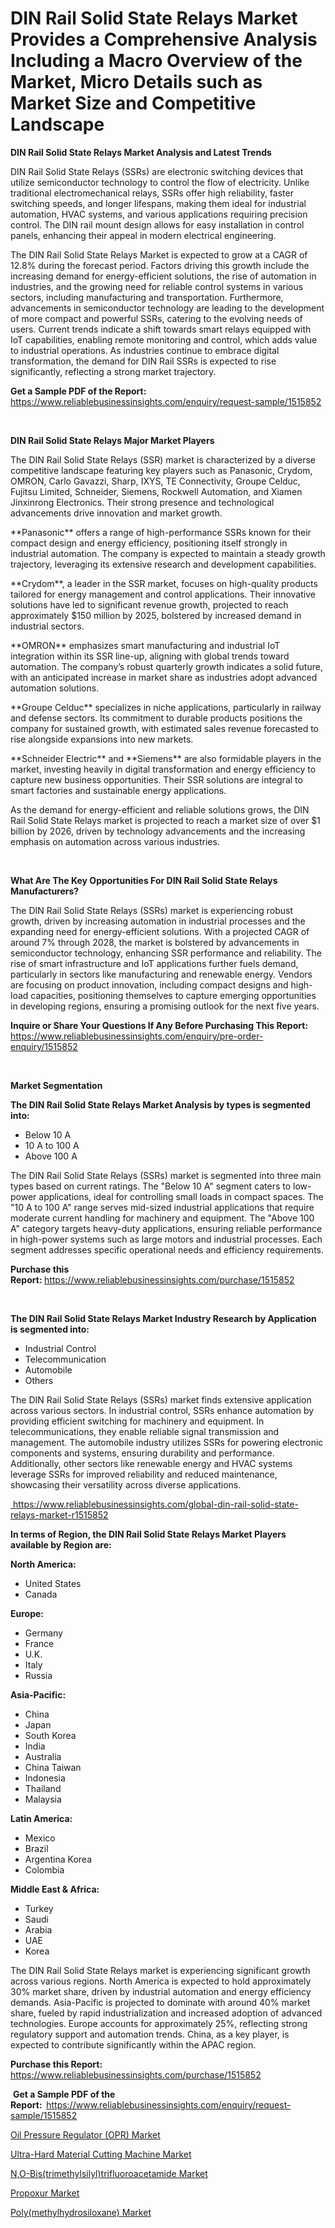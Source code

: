 <p><h1>DIN Rail Solid State Relays Market Provides a Comprehensive Analysis Including a Macro Overview of the Market, Micro Details such as Market Size and Competitive Landscape</h1></p><p><strong>DIN Rail Solid State Relays Market Analysis and Latest Trends</strong></p>
<p><p>DIN Rail Solid State Relays (SSRs) are electronic switching devices that utilize semiconductor technology to control the flow of electricity. Unlike traditional electromechanical relays, SSRs offer high reliability, faster switching speeds, and longer lifespans, making them ideal for industrial automation, HVAC systems, and various applications requiring precision control. The DIN rail mount design allows for easy installation in control panels, enhancing their appeal in modern electrical engineering.</p><p>The DIN Rail Solid State Relays Market is expected to grow at a CAGR of 12.8% during the forecast period. Factors driving this growth include the increasing demand for energy-efficient solutions, the rise of automation in industries, and the growing need for reliable control systems in various sectors, including manufacturing and transportation. Furthermore, advancements in semiconductor technology are leading to the development of more compact and powerful SSRs, catering to the evolving needs of users. Current trends indicate a shift towards smart relays equipped with IoT capabilities, enabling remote monitoring and control, which adds value to industrial operations. As industries continue to embrace digital transformation, the demand for DIN Rail SSRs is expected to rise significantly, reflecting a strong market trajectory.</p></p>
<p><strong>Get a Sample PDF of the Report:&nbsp;</strong> <a href="https://www.reliablebusinessinsights.com/enquiry/request-sample/1515852?utm_campaign=60&utm_medium=2&utm_source=Github&utm_content=ia&utm_term=27102024&utm_id=din-rail-solid-state-relays">https://www.reliablebusinessinsights.com/enquiry/request-sample/1515852</a></p>
<p>&nbsp;</p>
<p><strong>DIN Rail Solid State Relays Major Market Players</strong></p>
<p><p>The DIN Rail Solid State Relays (SSR) market is characterized by a diverse competitive landscape featuring key players such as Panasonic, Crydom, OMRON, Carlo Gavazzi, Sharp, IXYS, TE Connectivity, Groupe Celduc, Fujitsu Limited, Schneider, Siemens, Rockwell Automation, and Xiamen Jinxinrong Electronics. Their strong presence and technological advancements drive innovation and market growth.</p><p>**Panasonic** offers a range of high-performance SSRs known for their compact design and energy efficiency, positioning itself strongly in industrial automation. The company is expected to maintain a steady growth trajectory, leveraging its extensive research and development capabilities.</p><p>**Crydom**, a leader in the SSR market, focuses on high-quality products tailored for energy management and control applications. Their innovative solutions have led to significant revenue growth, projected to reach approximately $150 million by 2025, bolstered by increased demand in industrial sectors.</p><p>**OMRON** emphasizes smart manufacturing and industrial IoT integration within its SSR line-up, aligning with global trends toward automation. The company’s robust quarterly growth indicates a solid future, with an anticipated increase in market share as industries adopt advanced automation solutions.</p><p>**Groupe Celduc** specializes in niche applications, particularly in railway and defense sectors. Its commitment to durable products positions the company for sustained growth, with estimated sales revenue forecasted to rise alongside expansions into new markets.</p><p>**Schneider Electric** and **Siemens** are also formidable players in the market, investing heavily in digital transformation and energy efficiency to capture new business opportunities. Their SSR solutions are integral to smart factories and sustainable energy applications.</p><p>As the demand for energy-efficient and reliable solutions grows, the DIN Rail Solid State Relays market is projected to reach a market size of over $1 billion by 2026, driven by technology advancements and the increasing emphasis on automation across various industries.</p></p>
<p>&nbsp;</p>
<p><strong>What Are The Key Opportunities For DIN Rail Solid State Relays Manufacturers?</strong></p>
<p><p>The DIN Rail Solid State Relays (SSRs) market is experiencing robust growth, driven by increasing automation in industrial processes and the expanding need for energy-efficient solutions. With a projected CAGR of around 7% through 2028, the market is bolstered by advancements in semiconductor technology, enhancing SSR performance and reliability. The rise of smart infrastructure and IoT applications further fuels demand, particularly in sectors like manufacturing and renewable energy. Vendors are focusing on product innovation, including compact designs and high-load capacities, positioning themselves to capture emerging opportunities in developing regions, ensuring a promising outlook for the next five years.</p></p>
<p><strong>Inquire or Share Your Questions If Any Before Purchasing This Report:</strong> <a href="https://www.reliablebusinessinsights.com/enquiry/pre-order-enquiry/1515852?utm_campaign=60&utm_medium=2&utm_source=Github&utm_content=ia&utm_term=27102024&utm_id=din-rail-solid-state-relays">https://www.reliablebusinessinsights.com/enquiry/pre-order-enquiry/1515852</a></p>
<p>&nbsp;</p>
<p><strong>Market Segmentation</strong></p>
<p><strong>The DIN Rail Solid State Relays Market Analysis by types is segmented into:</strong></p>
<p><ul><li>Below 10 A</li><li>10 A to 100 A</li><li>Above 100 A</li></ul></p>
<p><p>The DIN Rail Solid State Relays (SSRs) market is segmented into three main types based on current ratings. The "Below 10 A" segment caters to low-power applications, ideal for controlling small loads in compact spaces. The "10 A to 100 A" range serves mid-sized industrial applications that require moderate current handling for machinery and equipment. The "Above 100 A" category targets heavy-duty applications, ensuring reliable performance in high-power systems such as large motors and industrial processes. Each segment addresses specific operational needs and efficiency requirements.</p></p>
<p><strong>Purchase this Report:&nbsp;</strong><a href="https://www.reliablebusinessinsights.com/purchase/1515852?utm_campaign=60&utm_medium=2&utm_source=Github&utm_content=ia&utm_term=27102024&utm_id=din-rail-solid-state-relays">https://www.reliablebusinessinsights.com/purchase/1515852</a></p>
<p>&nbsp;</p>
<p><strong>The DIN Rail Solid State Relays Market Industry Research by Application is segmented into:</strong></p>
<p><ul><li>Industrial Control</li><li>Telecommunication</li><li>Automobile</li><li>Others</li></ul></p>
<p><p>The DIN Rail Solid State Relays (SSRs) market finds extensive application across various sectors. In industrial control, SSRs enhance automation by providing efficient switching for machinery and equipment. In telecommunications, they enable reliable signal transmission and management. The automobile industry utilizes SSRs for powering electronic components and systems, ensuring durability and performance. Additionally, other sectors like renewable energy and HVAC systems leverage SSRs for improved reliability and reduced maintenance, showcasing their versatility across diverse applications.</p></p>
<p><a href="https://www.reliablebusinessinsights.com/global-din-rail-solid-state-relays-market-r1515852?utm_campaign=60&utm_medium=2&utm_source=Github&utm_content=ia&utm_term=27102024&utm_id=din-rail-solid-state-relays">&nbsp;https://www.reliablebusinessinsights.com/global-din-rail-solid-state-relays-market-r1515852</a></p>
<p><strong>In terms of Region, the DIN Rail Solid State Relays Market Players available by Region are:</strong></p>
<p>
    <p> <strong> North America: </strong>
        <ul>
            <li>United States</li>
            <li>Canada</li>
        </ul>
        </p> 
    <p> <strong> Europe: </strong>
        <ul>
            <li>Germany</li>
            <li>France</li>
            <li>U.K.</li>
            <li>Italy</li>
            <li>Russia</li>
        </ul>
        </p> 
    <p> <strong> Asia-Pacific: </strong>
        <ul>
            <li>China</li>
            <li>Japan</li>
            <li>South Korea</li>
            <li>India</li>
            <li>Australia</li>
            <li>China Taiwan</li>
            <li>Indonesia</li>
            <li>Thailand</li>
            <li>Malaysia</li>
        </ul>
        </p> 
    <p> <strong> Latin America: </strong>
        <ul>
            <li>Mexico</li>
            <li>Brazil</li>
            <li>Argentina Korea</li>
            <li>Colombia</li>
        </ul>
        </p> 
    <p> <strong> Middle East & Africa: </strong>
        <ul>
            <li>Turkey</li>
            <li>Saudi</li>
            <li>Arabia</li>
            <li>UAE</li>
            <li>Korea</li>
        </ul>
    </p>
    </p>
<p><p>The DIN Rail Solid State Relays market is experiencing significant growth across various regions. North America is expected to hold approximately 30% market share, driven by industrial automation and energy efficiency demands. Asia-Pacific is projected to dominate with around 40% market share, fueled by rapid industrialization and increased adoption of advanced technologies. Europe accounts for approximately 25%, reflecting strong regulatory support and automation trends. China, as a key player, is expected to contribute significantly within the APAC region.</p></p>
<p><strong>Purchase this Report: </strong><a href="https://www.reliablebusinessinsights.com/purchase/1515852?utm_campaign=60&utm_medium=2&utm_source=Github&utm_content=ia&utm_term=27102024&utm_id=din-rail-solid-state-relays">https://www.reliablebusinessinsights.com/purchase/1515852</a></p>
<p>&nbsp;<strong>Get a Sample PDF of the Report:&nbsp;&nbsp;</strong><a href="https://www.reliablebusinessinsights.com/enquiry/request-sample/1515852?utm_campaign=60&utm_medium=2&utm_source=Github&utm_content=ia&utm_term=27102024&utm_id=din-rail-solid-state-relays">https://www.reliablebusinessinsights.com/enquiry/request-sample/1515852</a></p>
<p><strong></strong></p>
<p><p><a href="https://issuu.com/reportprime-2/docs/oil-pressure-regulator-opr-market-size-2030.pptx?utm_campaign=60&utm_medium=2&utm_source=Github&utm_content=ia&utm_term=27102024&utm_id=din-rail-solid-state-relays">Oil Pressure Regulator (OPR) Market</a></p><p><a href="https://issuu.com/reportprime-2/docs/ultra-hard-material-cutting-machine-market-size-20?utm_campaign=60&utm_medium=2&utm_source=Github&utm_content=ia&utm_term=27102024&utm_id=din-rail-solid-state-relays">Ultra-Hard Material Cutting Machine Market</a></p><p><a href="https://github.com/arnaudyclavinec/Market-Research-Report-List-1/blob/main/no-bistrimethylsilyltrifluoroacetamide-market.md?utm_campaign=60&utm_medium=2&utm_source=Github&utm_content=ia&utm_term=27102024&utm_id=din-rail-solid-state-relays">N,O-Bis(trimethylsilyl)trifluoroacetamide Market</a></p><p><a href="https://www.linkedin.com/pulse/global-propoxur-market-opportunities-forecast-period-from-s4tyf?utm_campaign=60&utm_medium=2&utm_source=Github&utm_content=ia&utm_term=27102024&utm_id=din-rail-solid-state-relays">Propoxur Market</a></p><p><a href="https://github.com/liz10hnbracht/Market-Research-Report-List-1/blob/main/polymethylhydrosiloxane-market.md?utm_campaign=60&utm_medium=2&utm_source=Github&utm_content=ia&utm_term=27102024&utm_id=din-rail-solid-state-relays">Poly(methylhydrosiloxane) Market</a></p></p>